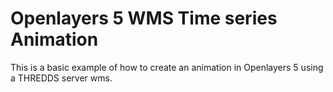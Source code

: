 ﻿# Openlayers 5 WMS Time series Animation
This is a basic example of how to create an animation in Openlayers 5 using a THREDDS server wms.